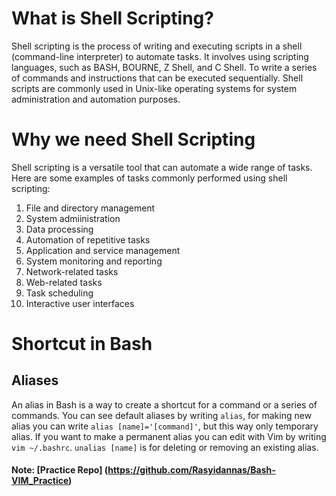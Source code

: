 # What is Shell Scripting?
Shell scripting is the process of writing and executing scripts in a shell (command-line interpreter) to automate tasks. It involves using scripting languages, such as BASH, BOURNE, Z Shell, and C Shell. To write a series of commands and instructions that can be executed sequentially. Shell scripts are commonly used in Unix-like operating systems for system administration and automation purposes.

# Why we need Shell Scripting
Shell scripting is a versatile tool that can automate a wide range of tasks. Here are some examples of tasks commonly performed using shell scripting:
1. File and directory management
2. System admiinistration
3. Data processing
4. Automation of repetitive tasks
5. Application and service management
6. System monitoring and reporting
7. Network-related tasks
8. Web-related tasks
9. Task scheduling
10. Interactive user interfaces

# Shortcut in Bash
## Aliases
An alias in Bash is a way to create a shortcut for a command or a series of commands. You can see default aliases by writing `alias`, for making new alias you can write `alias [name]='[command]'`, but this way only temporary alias. If you want to make a permanent alias you can edit with Vim by writing `vim ~/.bashrc`. `unalias [name]` is for deleting or removing an existing alias.

#### Note: [Practice Repo] (https://github.com/Rasyidannas/Bash-VIM_Practice)
